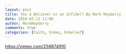 ```yaml
---
layout: post
title: You a Believer or an Infidel? By Mark Mayberry
date: 2018-03-11 11:00
author: MarkMayberry
comments: true
categories: [Faith, Video, Unbelief]
---
```

https://vimeo.com/259874910
